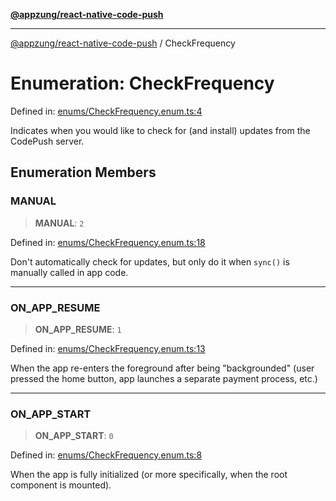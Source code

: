 [**@appzung/react-native-code-push**](../README.md)

---

[@appzung/react-native-code-push](../README.md) / CheckFrequency

# Enumeration: CheckFrequency

Defined in: [enums/CheckFrequency.enum.ts:4](https://github.com/AppZung/react-native-code-push/blob/c18933fc82ce614eded3156d1f391ab8a21d21d7/src/enums/CheckFrequency.enum.ts#L4)

Indicates when you would like to check for (and install) updates from the CodePush server.

## Enumeration Members

### MANUAL

> **MANUAL**: `2`

Defined in: [enums/CheckFrequency.enum.ts:18](https://github.com/AppZung/react-native-code-push/blob/c18933fc82ce614eded3156d1f391ab8a21d21d7/src/enums/CheckFrequency.enum.ts#L18)

Don't automatically check for updates, but only do it when `sync()` is manually called in app code.

---

### ON_APP_RESUME

> **ON_APP_RESUME**: `1`

Defined in: [enums/CheckFrequency.enum.ts:13](https://github.com/AppZung/react-native-code-push/blob/c18933fc82ce614eded3156d1f391ab8a21d21d7/src/enums/CheckFrequency.enum.ts#L13)

When the app re-enters the foreground after being "backgrounded" (user pressed the home button, app launches a separate payment process, etc.)

---

### ON_APP_START

> **ON_APP_START**: `0`

Defined in: [enums/CheckFrequency.enum.ts:8](https://github.com/AppZung/react-native-code-push/blob/c18933fc82ce614eded3156d1f391ab8a21d21d7/src/enums/CheckFrequency.enum.ts#L8)

When the app is fully initialized (or more specifically, when the root component is mounted).
